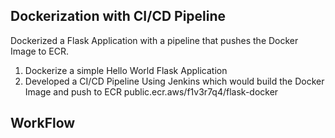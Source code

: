 ## Dockerization with CI/CD Pipeline
Dockerized a Flask Application with a pipeline that pushes the Docker Image to ECR.
 1.  Dockerize a simple Hello World Flask Application
 2.  Developed a CI/CD Pipeline Using Jenkins which would build the Docker Image and push to ECR public.ecr.aws/f1v3r7q4/flask-docker
 ## WorkFlow
 
